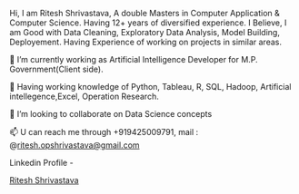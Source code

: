 Hi, I am Ritesh Shrivastava,
A double Masters in Computer Application & Computer Science. Having 12+ years of diversified experience. I Believe, I am Good with Data Cleaning, Exploratory Data Analysis, Model Building, Deployement. Having Experience of working on projects in similar areas.

🔭 I’m currently working as Artificial Intelligence Developer for M.P. Government(Client side).

🌱 Having working knowledge of Python, Tableau, R, SQL, Hadoop, Artificial intellegence,Excel, Operation Research.

👯 I’m looking to collaborate on Data Science concepts

📫 U can reach me through +919425009791, mail  : @ritesh.opshrivastava@gmail.com

Linkedin Profile - <div class="badge-base LI-profile-badge" data-locale="en_US" data-size="medium" data-theme="dark" data-type="VERTICAL" data-vanity="ritesh-opshrivastava" data-version="v1"><a class="badge-base__link LI-simple-link" href="https://in.linkedin.com/in/ritesh-opshrivastava?trk=profile-badge">Ritesh Shrivastava</a></div>
              

<!--
**RiteshopShrivastava/RiteshopShrivastava** is a ✨ _special_ ✨ repository because its `README.md` (this file) appears on your GitHub profile.

Here are some ideas to get you started:

- 🔭 I’m currently working on Data Science
- 🌱 I’m currently mastering Python, Tableau, R, MySQL, Azure, Hadoop, Artificial intellegence and Deep learning
- 👯 I’m looking to collaborate on Data Science concepts
- 🤔 I’m looking for help with ...
- 💬 Ask me about ...
- 📫 How to reach me on my maild : ritesh.opshrivastava@gmail.com
- 😄 Pronouns: ...
- ⚡ Fun fact: ...
-->
